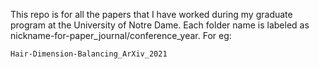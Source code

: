 This repo is for all the papers that I have worked during my graduate program at the University of Notre Dame. Each folder name is labeled as nickname-for-paper_journal/conference_year. For eg:

~~~bash
Hair-Dimension-Balancing_ArXiv_2021
~~~


